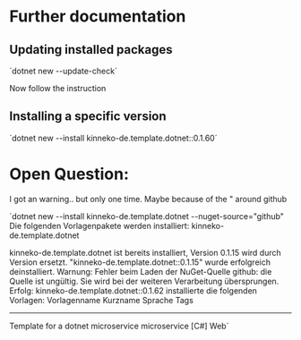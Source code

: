 # Further documentation

## Updating installed packages
´dotnet new --update-check´

Now follow the instruction

## Installing a specific version
´dotnet new --install kinneko-de.template.dotnet::0.1.60´

# Open Question:
I got an warning.. but only one time. Maybe because of the " around github

´dotnet new --install kinneko-de.template.dotnet --nuget-source="github"
Die folgenden Vorlagenpakete werden installiert:
   kinneko-de.template.dotnet

kinneko-de.template.dotnet ist bereits installiert, Version 0.1.15 wird durch Version  ersetzt.
"kinneko-de.template.dotnet::0.1.15" wurde erfolgreich deinstalliert.
Warnung: Fehler beim Laden der NuGet-Quelle github: die Quelle ist ungültig. Sie wird bei der weiteren Verarbeitung übersprungen.
Erfolg: kinneko-de.template.dotnet::0.1.62 installierte die folgenden Vorlagen:
Vorlagenname                        Kurzname      Sprache  Tags
----------------------------------  ------------  -------  ----
Template for a dotnet microservice  microservice  [C#]     Web´
